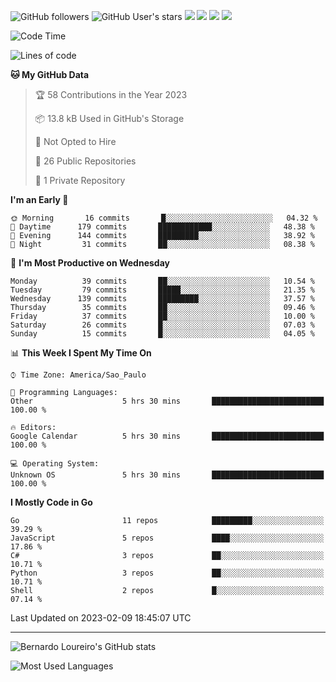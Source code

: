 ![GitHub followers](https://img.shields.io/github/followers/bernardolm?style=for-the-badge&label=GitHub%20followers) ![GitHub User's stars](https://img.shields.io/github/stars/bernardolm?style=for-the-badge&label=GitHub%20User's%20stars) [![](https://img.shields.io/static/v1?logo=linkedin&label=LinkedIn&message=bernardolm&color=0A66C2&style=for-the-badge)](https://www.linkedin.com/in/bernardolm) [![](https://img.shields.io/static/v1?logo=lastdotfm&label=last.fm&message=bernardolm&color=D51007&style=for-the-badge)](https://www.last.fm/user/bernardolm) [![](https://img.shields.io/static/v1?logo=spotify&label=spotify&message=bernardolou&color=1ED760&style=for-the-badge)](https://open.spotify.com/user/bernardolou) [![](https://img.shields.io/static/v1?logo=awesomelists&label=My%20awesome%20stars&message=⭐⭐⭐&color=FC60A8&style=for-the-badge)](https://github.com/bernardolm/awesome-stars)

<!--START_SECTION:waka-->
![Code Time](http://img.shields.io/badge/Code%20Time-2%2C152%20hrs%2030%20mins-blue)

![Lines of code](https://img.shields.io/badge/From%20Hello%20World%20I%27ve%20Written-1%20Million%20lines%20of%20code-blue)

**🐱 My GitHub Data** 

> 🏆 58 Contributions in the Year 2023
 > 
> 📦 13.8 kB Used in GitHub's Storage 
 > 
> 🚫 Not Opted to Hire
 > 
> 📜 26 Public Repositories 
 > 
> 🔑 1 Private Repository 
 > 
**I'm an Early 🐤** 

```text
🌞 Morning       16 commits       █░░░░░░░░░░░░░░░░░░░░░░░░   04.32 % 
🌆 Daytime      179 commits       ████████████░░░░░░░░░░░░░   48.38 % 
🌃 Evening      144 commits       █████████░░░░░░░░░░░░░░░░   38.92 % 
🌙 Night         31 commits       ██░░░░░░░░░░░░░░░░░░░░░░░   08.38 % 

```
📅 **I'm Most Productive on Wednesday** 

```text
Monday          39 commits       ██░░░░░░░░░░░░░░░░░░░░░░░   10.54 % 
Tuesday         79 commits       █████░░░░░░░░░░░░░░░░░░░░   21.35 % 
Wednesday      139 commits       █████████░░░░░░░░░░░░░░░░   37.57 % 
Thursday        35 commits       ██░░░░░░░░░░░░░░░░░░░░░░░   09.46 % 
Friday          37 commits       ██░░░░░░░░░░░░░░░░░░░░░░░   10.00 % 
Saturday        26 commits       █░░░░░░░░░░░░░░░░░░░░░░░░   07.03 % 
Sunday          15 commits       █░░░░░░░░░░░░░░░░░░░░░░░░   04.05 % 

```


📊 **This Week I Spent My Time On** 

```text
⌚︎ Time Zone: America/Sao_Paulo

💬 Programming Languages: 
Other                    5 hrs 30 mins       █████████████████████████   100.00 % 

🔥 Editors: 
Google Calendar          5 hrs 30 mins       █████████████████████████   100.00 % 

💻 Operating System: 
Unknown OS               5 hrs 30 mins       █████████████████████████   100.00 % 

```

**I Mostly Code in Go** 

```text
Go                       11 repos            █████████░░░░░░░░░░░░░░░░   39.29 % 
JavaScript               5 repos             ████░░░░░░░░░░░░░░░░░░░░░   17.86 % 
C#                       3 repos             ██░░░░░░░░░░░░░░░░░░░░░░░   10.71 % 
Python                   3 repos             ██░░░░░░░░░░░░░░░░░░░░░░░   10.71 % 
Shell                    2 repos             █░░░░░░░░░░░░░░░░░░░░░░░░   07.14 % 

```



 Last Updated on 2023-02-09 18:45:07 UTC
<!--END_SECTION:waka-->

---

![Bernardo Loureiro's GitHub stats](https://github-readme-stats.vercel.app/api?username=bernardolm&count_private=true&show_icons=true&theme=nightowl&include_all_commits=true)

![Most Used Languages](https://github-readme-stats.vercel.app/api/top-langs/?username=bernardolm&theme=nightowl&langs_count=99)
